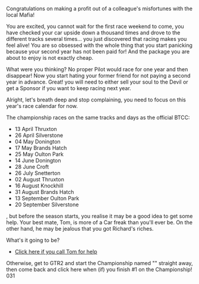 Congratulations on making a profit out of a colleague's misfortunes with the local Mafia!

You are excited, you cannot wait for the first race weekend to come, you have checked your car upside down a thousand times and drove to the different tracks several times... you just discovered that racing makes you feel alive! You are so obsessed with the whole thing that you start panicking because your second year has not been paid for! And the package you are about to enjoy is not exactly cheap.

What were you thinking? No proper Pilot would race for one year and then disappear! Now you start hating your former friend for not paying a second year in advance. Great! you will need to either sell your soul to the Devil or get a Sponsor if you want to keep racing next year.

Alright, let's breath deep and stop complaining, you need to focus on this year's race calendar for now.

The championship races on the same tracks and days as the official BTCC:
  - 13 April Thruxton
  - 26 April Silverstone
  - 04 May Donington
  - 17 May Brands Hatch
  - 25 May Oulton Park
  - 14 June Donington
  - 28 June Croft
  - 26 July Snetterton
  - 02 August Thruxton
  - 16 August Knockhill
  - 31 August Brands Hatch
  - 13 September Oulton Park
  - 20 September Silverstone

, but before the season starts, you realise it may be a good idea to get some help. Your best mate, Tom, is more of a Car freak than you'll ever be. On the other hand, he may be jealous that you got Richard's riches.

What's it going to be?
- [Click here if you call Tom for help](./19126.md)

Otherwise, get to GTR2 and start the Championship named "" straight away, then come back and click here when (if) you finish #1 on the Championship! 031

